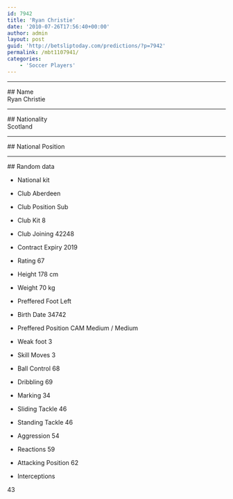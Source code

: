 ```yaml
---
id: 7942
title: 'Ryan Christie'
date: '2010-07-26T17:56:40+00:00'
author: admin
layout: post
guid: 'http://betsliptoday.com/predictions/?p=7942'
permalink: /mbt1107941/
categories:
    - 'Soccer Players'
---
```


- - - - - -

\## Name  
 Ryan Christie

- - - - - -

\## Nationality  
 Scotland

- - - - - -

\## National Position

- - - - - -

\## Random data

- National kit
- Club
 Aberdeen

- Club Position
 Sub

- Club Kit
 8

- Club Joining
 42248

- Contract Expiry
 2019

- Rating
 67

- Height
 178 cm

- Weight
 70 kg

- Preffered Foot
 Left

- Birth Date
 34742

- Preffered Position
 CAM Medium / Medium

- Weak foot
 3

- Skill Moves
 3

- Ball Control
 68

- Dribbling
 69

- Marking
 34

- Sliding Tackle
 46

- Standing Tackle
 46

- Aggression
 54

- Reactions
 59

- Attacking Position
 62

- Interceptions

 43